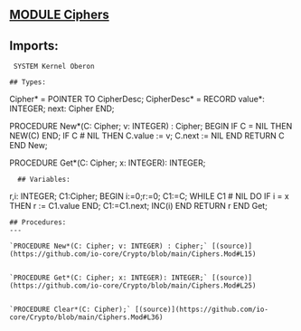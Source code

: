 
## [MODULE Ciphers](https://github.com/io-core/Crypto/blob/main/Ciphers.Mod)

## Imports:
` SYSTEM Kernel Oberon`

```
## Types:
```

  Cipher* = POINTER TO CipherDesc;
  CipherDesc* = RECORD
    value*: INTEGER;
    next: Cipher
  END;

PROCEDURE New*(C: Cipher; v: INTEGER) : Cipher;
BEGIN
  IF C = NIL THEN NEW(C) END;
  IF C # NIL THEN
    C.value := v;
    C.next := NIL
  END
  RETURN C 
END New;

PROCEDURE Get*(C: Cipher; x: INTEGER): INTEGER;
```
  ## Variables:
```
 r,i: INTEGER; C1:Cipher;
BEGIN i:=0;r:=0;
  C1:=C; WHILE C1 # NIL DO 
    IF i = x THEN r := C1.value END;
    C1:=C1.next;
    INC(i)
  END
  RETURN r 
END Get;
```
## Procedures:
---

`PROCEDURE New*(C: Cipher; v: INTEGER) : Cipher;` [(source)](https://github.com/io-core/Crypto/blob/main/Ciphers.Mod#L15)


`PROCEDURE Get*(C: Cipher; x: INTEGER): INTEGER;` [(source)](https://github.com/io-core/Crypto/blob/main/Ciphers.Mod#L25)


`PROCEDURE Clear*(C: Cipher);` [(source)](https://github.com/io-core/Crypto/blob/main/Ciphers.Mod#L36)

